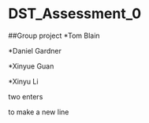 # DST_Assessment_0
##Group project
*Tom Blain

*Daniel Gardner

*Xinyue Guan

*Xinyu Li


two enters 

to make a new line
